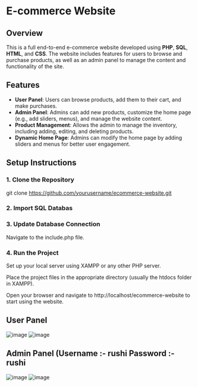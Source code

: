 # E-commerce Website

## Overview
This is a full end-to-end e-commerce website developed using **PHP**, **SQL**, **HTML**, and **CSS**. The website includes features for users to browse and purchase products, as well as an admin panel to manage the content and functionality of the site.

## Features
- **User Panel**: Users can browse products, add them to their cart, and make purchases.
- **Admin Panel**: Admins can add new products, customize the home page (e.g., add sliders, menus), and manage the website content.
- **Product Management**: Allows the admin to manage the inventory, including adding, editing, and deleting products.
- **Dynamic Home Page**: Admins can modify the home page by adding sliders and menus for better user engagement.

## Setup Instructions

### 1. Clone the Repository
git clone https://github.com/yourusername/ecommerce-website.git
### 2. Import SQL Databas
### 3. Update Database Connection
Navigate to the include.php file.
### 4. Run the Project
Set up your local server using XAMPP or any other PHP server.

Place the project files in the appropriate directory (usually the htdocs folder in XAMPP).

Open your browser and navigate to http://localhost/ecommerce-website to start using the website.

## User Panel
![image](https://github.com/user-attachments/assets/b4d77fa0-8f15-41f5-8580-c9ccb1a758d3)
![image](https://github.com/user-attachments/assets/8cb98658-67b5-4a3b-871b-fa8bd980d4ce)
## Admin Panel (Username :- rushi Password :- rushi
![image](https://github.com/user-attachments/assets/84cec538-9fdf-4d78-b7b3-c33f5e1dab44)
![image](https://github.com/user-attachments/assets/85f3c22a-9fdf-43b9-a3b2-a72084069944)
